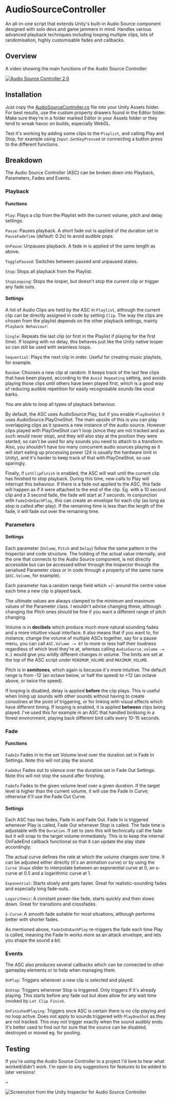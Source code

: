 # AudioSourceController

An all-in-one script that extends Unity's built-in Audio Source component designed with solo devs and game jammers in mind. Handles various advanced playback techniques including looping multiple clips, lots of randomisation, highly customisable fades and callbacks.

## Overview

A video showing the main functions of the Audio Source Controller:

[![Audio Source Controller 2.0](https://markdown-videos-api.jorgenkh.no/url?url=https%3A%2F%2Fyoutu.be%2FkCCt9cnDWzs)](https://youtu.be/kCCt9cnDWzs)

## Installation

Just copy the [AudioSourceController.cs](AudioSourceController.cs) file into your Unity Assets folder. For best results, use the custom property drawers found in the Editor folder. Make sure they're in a folder marked Editor in your Assets folder or they tend to wreak havoc on builds, especially WebGL.

Test it's working by adding some clips to the `Playlist`, and calling Play and Stop, for example using `Input.GetKeyPressed` or connecting a button press to the different functions.

## Breakdown

The Audio Source Controller (ASC) can be broken down into Playback, Parameters, Fades and Events.

### Playback

#### Functions

`Play`: Plays a clip from the Playlist with the current volume, pitch and delay settings.

`Pause`: Pauses playback. A short fade out is applied of the duration set in `PauseFadeTime` (default: 0.2s) to avoid audible pops.

`UnPause`: Unpauses playback. A fade in is applied of the same length as above.

`TogglePaused`: Switches between paused and unpaused states.

`Stop`: Stops all playback from the Playlist.

`StopLooping`: Stops the looper, but doesn't stop the current clip or trigger any fade outs.

#### Settings

A list of Audio Clips are held by the ASC in `Playlist`, although the current clip can be directly assigned in code by setting `Clip`. The way the clips are chosen from the playlist depends on the other playback settings, mainly `Playback Behaviour`:

`Single`: Repeats the last clip (or first in the Playlist if playing for the first time). If looping with no delay, this behaves just like the Unity native looper so can still be used with seamless loops.

`Sequential`: Plays the next clip in order. Useful for creating music playlists, for example.

`Random`: Chooses a new clip at random. It keeps track of the last few clips that have been played, according to the `Avoid Repeating` setting, and avoids playing those clips until others have been played first, which is a good way of reducing audible repetition for easily recognisable sounds like vocal barks.

You are able to loop all types of playback behaviour.

By default, the ASC uses AudioSource.Play, but if you enable `PlayOneShot` it uses AudioSource.PlayOneShot. The main upside of this is you can play overlapping clips as it spawns a new instance of the audio source. However clips played with PlayOneShot can't loop (since they are not tracked and as such would never stop), and they will also stay at the position they were started, so can't be used for any sounds you need to attach to a transform. Also, you shouldn't have too many concurrent audio sources playing as it will start eating up processing power (24 is usually the hardware limit in Unity), and it's harder to keep track of that with PlayOneShot, so use sparingly. 

Finally, if `LetClipFinish` is enabled, the ASC will wait until the current clip has finished to stop playback. During this time, new calls to Play will interrupt this behaviour. If there is a fade out applied to the ASC, this fade will happen as if it were attached to the end of the clip. Eg. with a 10 second clip and a 3 second fade, the fade will start at 7 seconds. In conjunction with `FadeInOnEachPlay`, this can create an envelope for each clip (as long as stop is called after play). If the remaining time is less than the length of the fade, it will fade out over the remaining time.

### Parameters

#### Settings

Each parameter (`Volume`, `Pitch` and `Delay`) follow the same pattern in the Inspector and code structure. The holding of the actual value internally, and the one that connects to the Audio Source component, is not directly accessible but can be accessed either through the Inspector through the serialised Parameter class or in code through a property of the same name (`ASC.Volume`, for example). 

Each parameter has a random range field which +/- around the centre value each time a new clip is played back.

The ultimate values are always clamped to the minimum and maximum values of the Parameter class. I wouldn't advise changing these, although changing the Pitch ones should be fine if you want a different range of pitch changing.

Volume is in **decibels** which produce much more natural sounding fades and a more intuitive visual interface. It also means that if you want to, for instance, change the volume of multiple ASCs together, say for a pause menu, you can call `ASC.Volume -= 6f` to more or less half their loudness regardless of which level they're at, whereas calling `AudioSource.volume -= 0.1` would give you wildly different changes in volume. The limits are set at the top of the ASC script under `MINIMUM_VOLUME` and `MAXIMUM_VOLUME`.

Pitch is in **semitones**, which again is because it's more intuitive. The default range is from -12 (an octave below, or half the speed) to +12 (an octave above, or twice the speed).

If looping is disabled, delay is applied **before** the clip plays. This is useful when lining up sounds with other sounds without having to create coroutines at the point of triggering, or for linking with visual effects which have different timing. If looping is enabled, it is applied **between** clips being played. I've used this for example in an ASC that handled birdsong in a forest environment, playing back different bird calls every 10-15 seconds.

### Fade

#### Functions

`FadeIn` Fades in to the set Volume level over the duration set in Fade In Settings. Note this will not play the sound.

`FadeOut` Fades out to silence over the duration set in Fade Out Settings. Note this will not stop the sound after finishing.

`FadeTo` Fades to the given volume level over a given duration. If the target level is higher than the current volume, it will use the Fade In Curve; otherwise it'll use the Fade Out Curve.

#### Settings

Each ASC has two fades, Fade In and Fade Out. Fade In is triggered whenever Play is called, Fade Out whenever Stop is called.
The fade time is adjustable with the `Duration`. If set to zero this will technically call the fade but it will snap to the target volume immediately. This is to keep the internal OnFadeEnd callback functional so that it can update the play state accordingly.

The actual curve defines the rate at which the volume changes over time. It can be adjusted either directly (it's an animation curve) or by using the `Curve Shape` slider to interpolate between an exponential curve at 0, an s-curve at 0.5 and a logarithmic curve at 1.

`Exponential`: Starts slowly and gets faster. Great for realistic-sounding fades and especially long fade-outs.

`Logarithmic`: A constant power-like fade, starts quickly and then slows down. Great for transitions and crossfades.

`S-Curve`: A smooth fade suitable for most situations, although performs better with shorter fades.

As mentioned above, `FadeInOnEachPlay` re-triggers the fade each time Play is called, meaning the Fade In works more as an attack envelope, and lets you shape the sound a bit.

### Events

The ASC also produces several callbacks which can be connected to other gameplay elements or to help when managing them.

`OnPlay`: Triggers whenever a new clip is selected and played.

`OnStop`: Triggers whenever Stop is triggered. Only triggers if it's already playing. This starts before any fade out but does allow for any wait time invoked by `Let Clip Finish`.

`OnFinishedPlaying`: Triggers once ASC is certain there is no clip playing and no loop active. Does not apply to sounds triggered with `PlayOneShot` as they are not tracked. This may not trigger exactly when the sound audibly ends. It's better used to find out for sure that the source can be disabled, destroyed or moved eg. for pooling.
 

## Testing

If you're using the Audio Source Controller in a project I'd love to hear what worked/didn't work. I'm open to any suggestions for features to be added to later versions!

~

![Screenshot from the Unity Inspector for Audio Source Controller](../img/asc_2.0_inspector.png)
